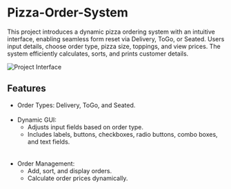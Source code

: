 # Pizza-Order-System
This project introduces a dynamic pizza ordering system with an intuitive interface, enabling seamless form reset via Delivery, ToGo, or Seated. 
Users input details, choose order type, pizza size, toppings, and view prices. The system efficiently calculates, sorts, and prints customer details.

![Project Interface](https://github.com/user-attachments/assets/547062d7-ebc6-472b-8343-ca8ee8d50b2d)
<br>
## Features
- Order Types: Delivery, ToGo, and Seated.
  <br>
  <br>
- Dynamic GUI:
  - Adjusts input fields based on order type.
  - Includes labels, buttons, checkboxes, radio buttons, combo boxes, and text fields.
  <br>
  <br>
- Order Management:
  - Add, sort, and display orders.
  - Calculate order prices dynamically.
  <br>
  <br>
  



